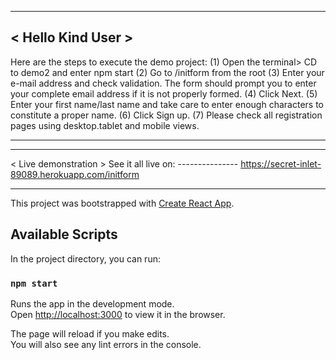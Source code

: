  _______________
< Hello Kind User >
 ---------------
Here are the steps to execute the demo project:
(1) Open the terminal> CD to demo2 and enter npm start 
(2) Go to /initform from the root
(3) Enter your e-mail address and check validation. The form should prompt you to enter your complete email address if it is not properly formed.
(4) Click Next.
(5) Enter your first name/last name and take care to enter enough characters to constitute a proper name.
(6) Click Sign up.
(7) Please check all registration pages using desktop.tablet and mobile views.

******************************************************************************************

 __________________
< Live demonstration > See it all live on: 
   ---------------			https://secret-inlet-89089.herokuapp.com/initform		

******************************************************************************************







This project was bootstrapped with [Create React App](https://github.com/facebook/create-react-app).

## Available Scripts

In the project directory, you can run:

### `npm start`

Runs the app in the development mode.<br>
Open [http://localhost:3000](http://localhost:3000) to view it in the browser.

The page will reload if you make edits.<br>
You will also see any lint errors in the console.

